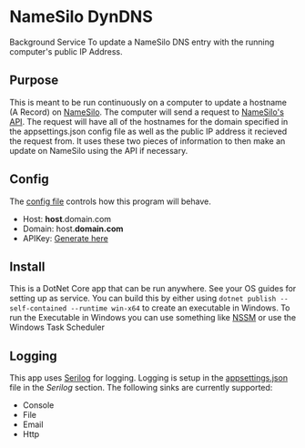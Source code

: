 # NameSilo DynDNS
Background Service To update a NameSilo DNS entry with the running computer's public IP Address.

## Purpose
This is meant to be run continuously on a computer to update a hostname (A Record) on [NameSilo](https://namesilo.com). The computer will send a request to [NameSilo's API](https://www.namesilo.com/api_reference.php). The request will have all of the hostnames for the domain specified in the appsettings.json config file as well as the public IP address it recieved the request from. It uses these two pieces of information to then make an update on NameSilo using the API if necessary.

## Config
The [config file](NameSiloDynDns/appsettings.json) controls how this program will behave.
* Host: **host**.domain.com
* Domain: host.**domain.com**
* APIKey: [Generate here](https://www.namesilo.com/account/api-manager)

## Install
This is a DotNet Core app that can be run anywhere. See your OS guides for setting up as service. You can build this by either using `dotnet publish --self-contained --runtime win-x64` to create an executable in Windows. To run the Executable in Windows you can use something like [NSSM](https://nssm.cc/) or use the Windows Task Scheduler

## Logging
This app uses [Serilog](https://serilog.net/) for logging. Logging is setup in the [appsettings.json](NameSiloDynDns/appsettings.json) file in the *Serilog* section. The following sinks are currently supported:
* Console
* File
* Email
* Http

